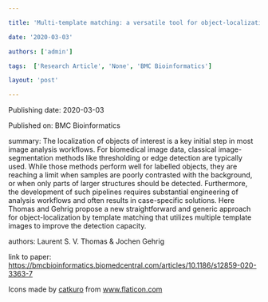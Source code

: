---
title: 'Multi-template matching: a versatile tool for object-localization in microscopy images  '
date: '2020-03-03'
authors: ['admin']
tags:  ['Research Article', 'None', 'BMC Bioinformatics']
layout: 'post'
---
Publishing date: 2020-03-03

Published on: BMC Bioinformatics

summary: The localization of objects of interest is a key initial step in most image analysis workflows. For biomedical image data, classical image-segmentation methods like thresholding or edge detection are typically used. While those methods perform well for labelled objects, they are reaching a limit when samples are poorly contrasted with the background, or when only parts of larger structures should be detected. Furthermore, the development of such pipelines requires substantial engineering of analysis workflows and often results in case-specific solutions. Here Thomas and Gehrig propose a new straightforward and generic approach for object-localization by template matching that utilizes multiple template images to improve the detection capacity.

authors: Laurent S. V. Thomas & Jochen Gehrig 

link to paper: https://bmcbioinformatics.biomedcentral.com/articles/10.1186/s12859-020-3363-7

Icons made by <a href="https://www.flaticon.com/free-icon/bookshelves_3576884" title="catkuro">catkuro</a> from <a href="https://www.flaticon.com/" title="Flaticon"> www.flaticon.com</a>